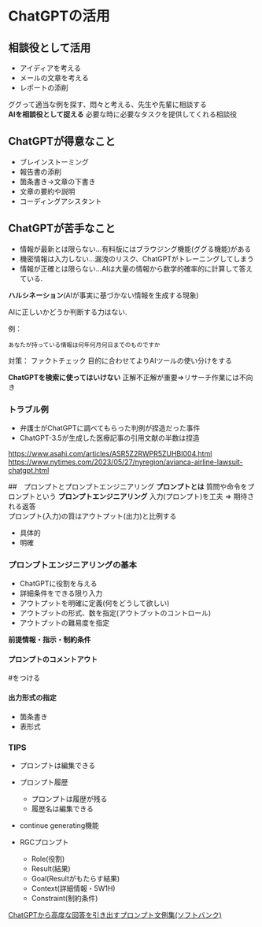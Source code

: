 # ChatGPTの活用
## 相談役として活用

- アイディアを考える
- メールの文章を考える
- レポートの添削

ググって適当な例を探す、悶々と考える、先生や先輩に相談する  
**AIを相談役として捉える**
必要な時に必要なタスクを提供してくれる相談役

## ChatGPTが得意なこと
- ブレインストーミング
- 報告書の添削
- 箇条書き->文章の下書き
- 文章の要約や説明
- コーディングアシスタント

## ChatGPTが苦手なこと

- 情報が最新とは限らない...有料版にはブラウジング機能(ググる機能)がある
- 機密情報は入力しない...漏洩のリスク、ChatGPTがトレーニングしてしまう
- 情報が正確とは限らない...AIは大量の情報から数学的確率的に計算して答えている.

**ハルシネーション**(AIが事実に基づかない情報を生成する現象)

AIに正しいかどうか判断する力はない.

例：
```
あなたが持っている情報は何年何月何日までのものですか
```

対策：
ファクトチェック
目的に合わせてよりAIツールの使い分けをする

**ChatGPTを検索に使ってはいけない**
正解不正解が重要=>リサーチ作業には不向き


### トラブル例
- 弁護士がChatGPTに調べてもらった判例が捏造だった事件
- ChatGPT-3.5が生成した医療記事の引用文献の半数は捏造

https://www.asahi.com/articles/ASR5Z2RWPR5ZUHBI004.html
https://www.nytimes.com/2023/05/27/nyregion/avianca-airline-lawsuit-chatgpt.html

##　プロンプトとプロンプトエンジニアリング
**プロンプトとは**
質問や命令をプロンプトという
**プロンプトエンジニアリング**
入力(プロンプト)を工夫 => 期待される返答  
プロンプト(入力)の質はアウトプット(出力)と比例する

- 具体的
- 明確

### プロンプトエンジニアリングの基本
- ChatGPTに役割を与える
- 詳細条件をできる限り入力
- アウトプットを明確に定義(何をどうして欲しい)
- アウトプットの形式、数を指定(アウトプットのコントロール)
- アウトプットの難易度を指定

**前提情報・指示・制約条件**

#### プロンプトのコメントアウト
\#をつける

#### 出力形式の指定
- 箇条書き
- 表形式

### TIPS
- プロンプトは編集できる

- プロンプト履歴
    - プロンプトは履歴が残る
    - 履歴名は編集できる

- continue generating機能

- RGCプロンプト
    - Role(役割)
    - Result(結果)
    - Goal(Resultがもたらす結果)
    - Context(詳細情報・5W1H)
    - Constraint(制約条件)


[ChatGPTから高度な回答を引き出すプロンプト文例集(ソフトバンク)](https://www.softbank.jp/biz/solutions/smb/prompt/)
